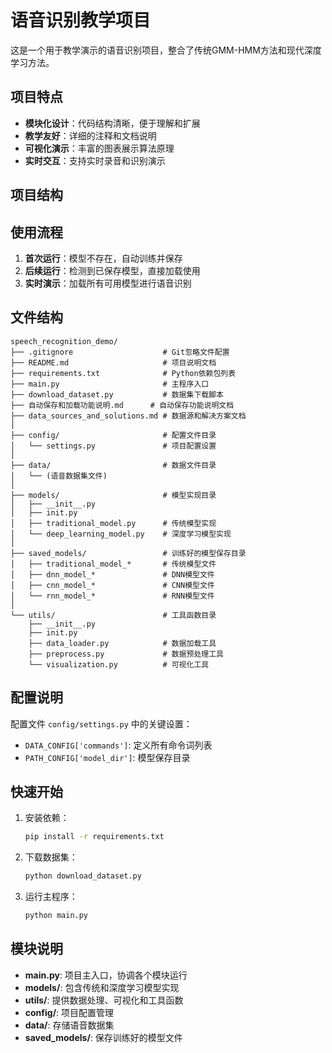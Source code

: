 # 语音识别教学项目

这是一个用于教学演示的语音识别项目，整合了传统GMM-HMM方法和现代深度学习方法。

## 项目特点

- **模块化设计**：代码结构清晰，便于理解和扩展
- **教学友好**：详细的注释和文档说明
- **可视化演示**：丰富的图表展示算法原理
- **实时交互**：支持实时录音和识别演示

## 项目结构

## 使用流程

1. **首次运行**：模型不存在，自动训练并保存
2. **后续运行**：检测到已保存模型，直接加载使用
3. **实时演示**：加载所有可用模型进行语音识别

## 文件结构

```
speech_recognition_demo/
├── .gitignore                    # Git忽略文件配置
├── README.md                     # 项目说明文档
├── requirements.txt              # Python依赖包列表
├── main.py                       # 主程序入口
├── download_dataset.py           # 数据集下载脚本
├── 自动保存和加载功能说明.md      # 自动保存功能说明文档
├── data_sources_and_solutions.md # 数据源和解决方案文档
│
├── config/                       # 配置文件目录
│   └── settings.py               # 项目配置设置
│
├── data/                         # 数据文件目录
│   └── (语音数据集文件)
│
├── models/                       # 模型实现目录
│   ├── __init__.py
│   ├── init.py
│   ├── traditional_model.py      # 传统模型实现
│   └── deep_learning_model.py    # 深度学习模型实现
│
├── saved_models/                 # 训练好的模型保存目录
│   ├── traditional_model_*       # 传统模型文件
│   ├── dnn_model_*               # DNN模型文件  
│   ├── cnn_model_*               # CNN模型文件
│   └── rnn_model_*               # RNN模型文件
│
└── utils/                        # 工具函数目录
    ├── __init__.py
    ├── init.py
    ├── data_loader.py            # 数据加载工具
    ├── preprocess.py             # 数据预处理工具
    └── visualization.py          # 可视化工具
```

## 配置说明

配置文件 `config/settings.py` 中的关键设置：
- `DATA_CONFIG['commands']`: 定义所有命令词列表
- `PATH_CONFIG['model_dir']`: 模型保存目录

## 快速开始

1. 安装依赖：
   ```bash
   pip install -r requirements.txt
   ```

2. 下载数据集：
   ```bash
   python download_dataset.py
   ```

3. 运行主程序：
   ```bash
   python main.py
   ```

## 模块说明

- **main.py**: 项目主入口，协调各个模块运行
- **models/**: 包含传统和深度学习模型实现
- **utils/**: 提供数据处理、可视化和工具函数
- **config/**: 项目配置管理
- **data/**: 存储语音数据集
- **saved_models/**: 保存训练好的模型文件
